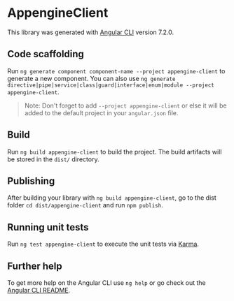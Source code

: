 # AppengineClient

This library was generated with [Angular CLI](https://github.com/angular/angular-cli) version 7.2.0.

## Code scaffolding

Run `ng generate component component-name --project appengine-client` to generate a new component. You can also use `ng generate directive|pipe|service|class|guard|interface|enum|module --project appengine-client`.
> Note: Don't forget to add `--project appengine-client` or else it will be added to the default project in your `angular.json` file. 

## Build

Run `ng build appengine-client` to build the project. The build artifacts will be stored in the `dist/` directory.

## Publishing

After building your library with `ng build appengine-client`, go to the dist folder `cd dist/appengine-client` and run `npm publish`.

## Running unit tests

Run `ng test appengine-client` to execute the unit tests via [Karma](https://karma-runner.github.io).

## Further help

To get more help on the Angular CLI use `ng help` or go check out the [Angular CLI README](https://github.com/angular/angular-cli/blob/master/README.md).
